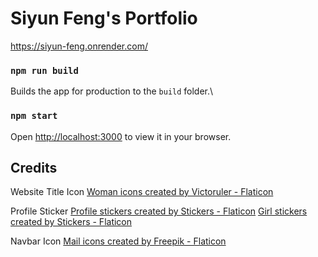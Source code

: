 # Siyun Feng's Portfolio

https://siyun-feng.onrender.com/

### `npm run build`

Builds the app for production to the `build` folder.\

### `npm start`

Open [http://localhost:3000](http://localhost:3000) to view it in your browser.

## Credits

Website Title Icon
<a href="https://www.flaticon.com/free-icons/woman" title="woman icons">Woman icons created by Victoruler - Flaticon</a>

Profile Sticker
<a href="https://www.flaticon.com/free-stickers/profile" title="profile stickers">Profile stickers created by Stickers - Flaticon</a>
<a href="https://www.flaticon.com/free-stickers/girl" title="girl stickers">Girl stickers created by Stickers - Flaticon</a>

Navbar Icon
<a href="https://www.flaticon.com/free-icons/mail" title="mail icons">Mail icons created by Freepik - Flaticon</a>
